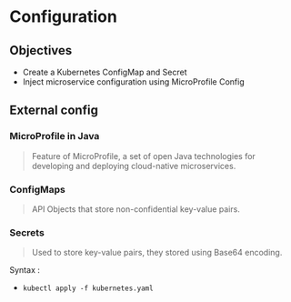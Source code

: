 # Configuration

## Objectives

- Create a Kubernetes ConfigMap and Secret
- Inject microservice configuration using MicroProfile Config

## External config

### MicroProfile in Java

> Feature of MicroProfile, a set of open Java technologies for developing and deploying cloud-native microservices.

### ConfigMaps

> API Objects that store non-confidential key-value pairs.

### Secrets

> Used to store key-value pairs, they stored using Base64 encoding.

Syntax : </br>

- `kubectl apply -f kubernetes.yaml`
